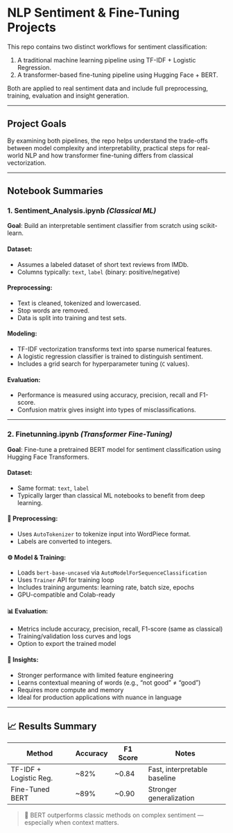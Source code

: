 # NLP Sentiment & Fine-Tuning Projects

This repo contains two distinct workflows for sentiment classification:
1. A traditional machine learning pipeline using TF-IDF + Logistic Regression.
2. A transformer-based fine-tuning pipeline using Hugging Face + BERT.

Both are applied to real sentiment data and include full preprocessing, training, evaluation and insight generation.

---

## Project Goals

By examining both pipelines, the repo helps understand the trade-offs between model complexity and interpretability, practical steps for real-world NLP and how transformer fine-tuning differs from classical vectorization.

---

## Notebook Summaries

### 1. Sentiment_Analysis.ipynb *(Classical ML)*  
**Goal**: Build an interpretable sentiment classifier from scratch using scikit-learn.

#### Dataset:
- Assumes a labeled dataset of short text reviews from IMDb.
- Columns typically: `text`, `label` (binary: positive/negative)

#### Preprocessing:
- Text is cleaned, tokenized and lowercased.
- Stop words are removed.
- Data is split into training and test sets.

#### Modeling:
- TF-IDF vectorization transforms text into sparse numerical features.
- A logistic regression classifier is trained to distinguish sentiment.
- Includes a grid search for hyperparameter tuning (`C` values).

#### Evaluation:
- Performance is measured using accuracy, precision, recall and F1-score.
- Confusion matrix gives insight into types of misclassifications.

---

### 2. Finetunning.ipynb *(Transformer Fine-Tuning)*  
**Goal**: Fine-tune a pretrained BERT model for sentiment classification using Hugging Face Transformers.

#### Dataset:
- Same format: `text`, `label`
- Typically larger than classical ML notebooks to benefit from deep learning.

#### 🧹 Preprocessing:
- Uses `AutoTokenizer` to tokenize input into WordPiece format.
- Labels are converted to integers.

#### ⚙️ Model & Training:
- Loads `bert-base-uncased` via `AutoModelForSequenceClassification`
- Uses `Trainer` API for training loop
- Includes training arguments: learning rate, batch size, epochs
- GPU-compatible and Colab-ready

#### 📊 Evaluation:
- Metrics include accuracy, precision, recall, F1-score (same as classical)
- Training/validation loss curves and logs
- Option to export the trained model

#### 📌 Insights:
- Stronger performance with limited feature engineering
- Learns contextual meaning of words (e.g., “not good” ≠ “good”)
- Requires more compute and memory
- Ideal for production applications with nuance in language

---

## 📈 Results Summary

| Method                  | Accuracy | F1 Score | Notes                          |
|------------------------|----------|----------|--------------------------------|
| TF-IDF + Logistic Reg. | ~82%     | ~0.84    | Fast, interpretable baseline   |
| Fine-Tuned BERT        | ~89%     | ~0.90    | Stronger generalization        |

> 🎯 BERT outperforms classic methods on complex sentiment — especially when context matters.

